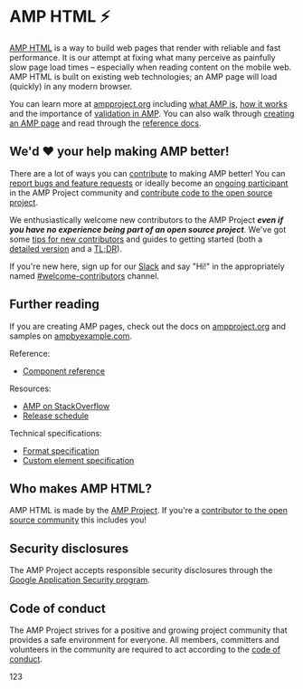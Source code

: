 # AMP HTML ⚡

[AMP HTML](https://www.ampproject.org/docs/get_started/about-amp.html) is a way to build web pages that render with reliable and fast performance. It is our attempt at fixing what many perceive as painfully slow page load times – especially when reading content on the mobile web.  AMP HTML is built on existing web technologies; an AMP page will load (quickly) in any modern browser.

You can learn more at [ampproject.org](https://www.ampproject.org/) including [what AMP is](https://www.ampproject.org/learn/about-amp/), [how it works](https://www.ampproject.org/learn/how-amp-works/) and the importance of [validation in AMP](https://www.ampproject.org/docs/guides/validate).  You can also walk through [creating an AMP page](https://www.ampproject.org/docs/get_started/create) and read through the [reference docs](https://www.ampproject.org/docs/reference/components).

## We'd ❤️️ your help making AMP better!

There are a lot of ways you can [contribute](CONTRIBUTING.md) to making AMP better! You can [report bugs and feature requests](CONTRIBUTING.md#reporting-issues-with-amp) or ideally become an [ongoing participant](CONTRIBUTING.md#ongoing-participation) in the AMP Project community and [contribute code to the open source project](CONTRIBUTING.md#contributing-code).

We enthusiastically welcome new contributors to the AMP Project **_even if you have no experience being part of an open source project_**.  We've got some [tips for new contributors](https://github.com/ampproject/amphtml/blob/master/CONTRIBUTING.md#tips-for-new-open-source-contributors) and guides to getting started (both a [detailed version](contributing/getting-started-e2e.md) and a [TL;DR](contributing/getting-started-quick.md)).

If you're new here, sign up for our [Slack](https://docs.google.com/forms/d/e/1FAIpQLSd83J2IZA6cdR6jPwABGsJE8YL4pkypAbKMGgUZZriU7Qu6Tg/viewform?fbzx=4406980310789882877) and say "Hi!" in the appropriately named [#welcome-contributors](https://amphtml.slack.com/messages/welcome-contributors/) channel.

## Further reading

If you are creating AMP pages,
check out the docs on [ampproject.org](https://www.ampproject.org/) and samples on [ampbyexample.com](https://ampbyexample.com/).

Reference:
* [Component reference](https://www.ampproject.org/docs/reference/components)

Resources:
* [AMP on StackOverflow](https://stackoverflow.com/questions/tagged/amp-html)
* [Release schedule](contributing/release-schedule.md)

Technical specifications:
* [Format specification](spec/amp-html-format.md)
* [Custom element specification](spec/amp-html-components.md)

## Who makes AMP HTML?

AMP HTML is made by the [AMP Project](https://www.ampproject.org/).  If you're a [contributor to the open source community](https://github.com/ampproject/amphtml/graphs/contributors) this includes you!

## Security disclosures

The AMP Project accepts responsible security disclosures through the [Google Application Security program](https://www.google.com/about/appsecurity/).

## Code of conduct

The AMP Project strives for a positive and growing project community that provides a safe environment for everyone.  All members, committers and volunteers in the community are required to act according to the [code of conduct](CODE_OF_CONDUCT.md).

123
